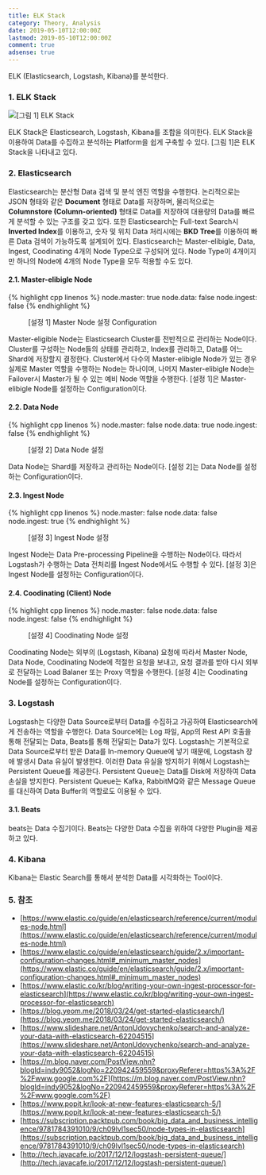 ```yaml
---
title: ELK Stack
category: Theory, Analysis
date: 2019-05-10T12:00:00Z
lastmod: 2019-05-10T12:00:00Z
comment: true
adsense: true
---
```


ELK (Elasticsearch, Logstash, Kibana)를 분석한다.

### 1. ELK Stack

![[그림 1] ELK Stack]({{site.baseurl}}/images/theory_analysis/ELK_Stack/ELK_Stack.PNG)

ELK Stack은 Elasticsearch, Logstash, Kibana를 조합을 의미한다. ELK Stack을 이용하여 Data를 수집하고 분석하는 Platform을 쉽게 구축할 수 있다. [그림 1]은 ELK Stack을 나타내고 있다.

### 2. Elasticsearch

Elasticsearch는 분산형 Data 검색 및 분석 엔진 역할을 수행한다. 논리적으로는 JSON 형태와 같은 **Document** 형태로 Data를 저장하며, 물리적으로는 **Columnstore (Column-oriented)** 형태로 Data를 저장하여 대용량의 Data를 빠르게 분석할 수 있는 구조를 갖고 있다. 또한 Elasticsearch는 Full-text Search시 **Inverted Index**를 이용하고, 숫자 및 위치 Data 처리시에는 **BKD Tree**를 이용하여 빠른 Data 검색이 가능하도록 설계되어 있다. Elasticsearch는 Master-elibigle, Data, Ingest, Coodinating 4개의 Node Type으로 구성되어 있다. Node Type이 4개이지만 하나의 Node에 4개의 Node Type을 모두 적용할 수도 있다.

#### 2.1. Master-elibigle Node

{% highlight cpp linenos %}
node.master: true 
node.data: false
node.ingest: false
{% endhighlight %}
<figure>
<figcaption class="caption">[설정 1] Master Node 설정 Configuration</figcaption>
</figure>

Master-eligible Node는 Elasticsearch Cluster를 전반적으로 관리하는 Node이다. Cluster를 구성하는 Node들의 상태를 관리하고, Index를 관리하고, Data를 어느 Shard에 저장할지 결정한다. Cluster에서 다수의 Master-elibigle Node가 있는 경우 실제로 Master 역할을 수행하는 Node는 하나이며, 나머지 Master-elibigle Node는 Failover시 Master가 될 수 있는 예비 Node 역할을 수행한다. [설정 1]은 Master-elibigle Node를 설정하는 Configuration이다.

#### 2.2. Data Node

{% highlight cpp linenos %}
node.master: false 
node.data: true 
node.ingest: false 
{% endhighlight %}
<figure>
<figcaption class="caption">[설정 2] Data Node 설정</figcaption>
</figure>

Data Node는 Shard를 저장하고 관리하는 Node이다. [설정 2]는 Data Node를 설정하는 Configuration이다.

#### 2.3. Ingest Node

{% highlight cpp linenos %}
node.master: false 
node.data: false
node.ingest: true 
{% endhighlight %}
<figure>
<figcaption class="caption">[설정 3] Ingest Node 설정</figcaption>
</figure>

Ingest Node는 Data Pre-processing Pipeline을 수행하는 Node이다. 따라서 Logstash가 수행하는 Data 전처리를 Ingest Node에서도 수행할 수 있다. [설정 3]은 Ingest Node를 설정하는 Configuration이다.

#### 2.4. Coodinating (Client) Node

{% highlight cpp linenos %}
node.master: false
node.data: false
node.ingest: false
{% endhighlight %}
<figure>
<figcaption class="caption">[설정 4] Coodinating Node 설정</figcaption>
</figure>

Coodinating Node는 외부의 (Logstash, Kibana) 요청에 따라서 Master Node, Data Node, Coodinating Node에 적절한 요청을 보내고, 요청 결과를 받아 다시 외부로 전달하는 Load Balaner 또는 Proxy 역할을 수행한다. [설정 4]는 Coodinating Node를 설정하는 Configuration이다.

### 3. Logstash

Logstash는 다양한 Data Source로부터 Data를 수집하고 가공하여 Elasticsearch에게 전송하는 역할을 수행한다. Data Source에는 Log 파일, App의 Rest API 호출을 통해 전달되는 Data, Beats를 통해 전달되는 Data가 있다. Logstash는 기본적으로 Data Source로부터 받은 Data를 In-memory Queue에 넣기 때문에, Logstash 장애 발생시 Data 유실이 발생한다. 이러한 Data 유실을 방지하기 위해서 Logstash는 Persistent Queue를 제공한다. Persistent Queue는 Data를 Disk에 저장하여 Data 손실을 방지한다. Persistent Queue는 Kafka, RabbitMQ와 같은 Message Queue를 대신하여 Data Buffer의 역할로도 이용될 수 있다.

#### 3.1. Beats

beats는 Data 수집기이다. Beats는 다양한 Data 수집을 위하여 다양한 Plugin을 제공하고 있다.

### 4. Kibana

Kibana는 Elastic Search를 통해서 분석한 Data를 시각화하는 Tool이다.

### 5. 참조

* [https://www.elastic.co/guide/en/elasticsearch/reference/current/modules-node.html](https://www.elastic.co/guide/en/elasticsearch/reference/current/modules-node.html)
* [https://www.elastic.co/guide/en/elasticsearch/guide/2.x/important-configuration-changes.html#_minimum_master_nodes](https://www.elastic.co/guide/en/elasticsearch/guide/2.x/important-configuration-changes.html#_minimum_master_nodes)
* [https://www.elastic.co/kr/blog/writing-your-own-ingest-processor-for-elasticsearch](https://www.elastic.co/kr/blog/writing-your-own-ingest-processor-for-elasticsearch)
* [https://blog.yeom.me/2018/03/24/get-started-elasticsearch/](https://blog.yeom.me/2018/03/24/get-started-elasticsearch/)
* [https://www.slideshare.net/AntonUdovychenko/search-and-analyze-your-data-with-elasticsearch-62204515](https://www.slideshare.net/AntonUdovychenko/search-and-analyze-your-data-with-elasticsearch-62204515)
* [https://m.blog.naver.com/PostView.nhn?blogId=indy9052&logNo=220942459559&proxyReferer=https%3A%2F%2Fwww.google.com%2F](https://m.blog.naver.com/PostView.nhn?blogId=indy9052&logNo=220942459559&proxyReferer=https%3A%2F%2Fwww.google.com%2F)
* [https://www.popit.kr/look-at-new-features-elasticsearch-5/](https://www.popit.kr/look-at-new-features-elasticsearch-5/)
* [https://subscription.packtpub.com/book/big_data_and_business_intelligence/9781784391010/9/ch09lvl1sec50/node-types-in-elasticsearch](https://subscription.packtpub.com/book/big_data_and_business_intelligence/9781784391010/9/ch09lvl1sec50/node-types-in-elasticsearch)
* [http://tech.javacafe.io/2017/12/12/logstash-persistent-queue/](http://tech.javacafe.io/2017/12/12/logstash-persistent-queue/)
